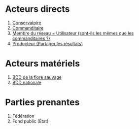 # Acteurs directs

1. [Conservatoire](Conservatoire.md)
2. [Commanditaire](Commanditaire.md)
3. [Membre du réseau = Utilisateur (sont-ils les mêmes que les commanditaires ?)](Utilisateur.md)
4. [Producteur  (Partager les résultats)](Producteur.md)

# Acteurs matériels

1. [BDD de la flore sauvage](DatabaseWildFloral.md)
2. [BDD nationale](NationalDatabase.md)

# Parties prenantes

1. Fédération 
2. Fond public (État)

